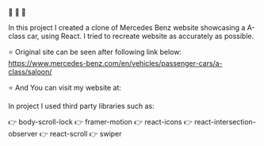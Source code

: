 :red_car: :red_car: :red_car:

In this project I created a clone of Mercedes Benz website showcasing a A-class car, using React.
I tried to recreate website as accurately as possible.

:star: Original site can be seen after following link below:
https://www.mercedes-benz.com/en/vehicles/passenger-cars/a-class/saloon/

:star: And You can visit my website at:


In project I used third party libraries such as:

:point_right: body-scroll-lock
:point_right: framer-motion
:point_right: react-icons
:point_right: react-intersection-observer
:point_right: react-scroll
:point_right: swiper
